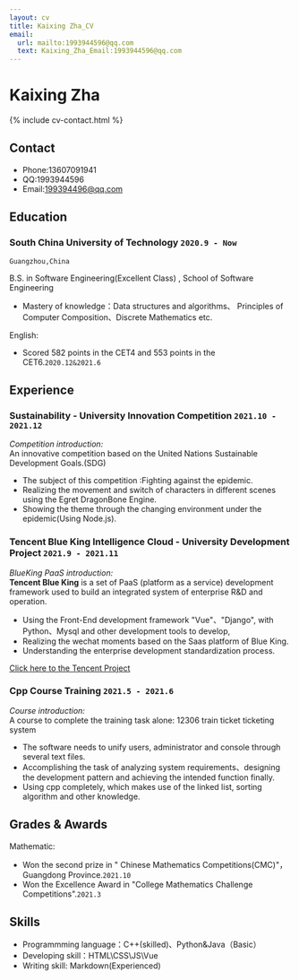 ```yaml
---
layout: cv
title: Kaixing Zha_CV
email:
  url: mailto:1993944596@qq.com
  text: Kaixing_Zha_Email:1993944596@qq.com
---
```


# Kaixing Zha

<!--
include contact information from the front matter
Supported arguments:
    - homepage: url, text
    - phone
    - email
-->

{% include cv-contact.html %}

## Contact
- Phone:13607091941
- QQ:1993944596
- Email:199394496@qq.com

## Education


### **South China University of Technology** `2020.9 - Now`

```
Guangzhou,China
```
B.S. in Software Engineering(Excellent Class) , School of Software Engineering

- Mastery of knowledge：Data structures and algorithms、 Principles of Computer Composition、Discrete Mathematics etc.

English:
- Scored 582 points in the CET4 and 553 points in the CET6.`2020.12&2021.6`
## Experience

### **Sustainability - University Innovation Competition** `2021.10 - 2021.12`

_Competition introduction:_<br>
An innovative competition based on the United Nations Sustainable Development Goals.(SDG)

- The subject of this competition :Fighting against the epidemic.
- Realizing the movement and switch of characters in different scenes using the Egret DragonBone Engine.
- Showing the theme through the changing environment under the epidemic(Using Node.js).

### **Tencent Blue King Intelligence Cloud - University Development Project** `2021.9 - 2021.11`

_BlueKing PaaS introduction:_<br>
**Tencent Blue King** is a set of PaaS (platform as a service) development framework used to build an integrated system of enterprise R&D and operation.
- Using the Front-End development framework "Vue"、"Django", with Python、Mysql and other development tools to develop, 
- Realizing the wechat moments based on the Saas platform of Blue King. 
- Understanding the enterprise development standardization process.

[Click here to the Tencent Project](https://gitee.com/Leon_Zha/bk_wechat_demo)

### **Cpp Course Training** `2021.5 - 2021.6`

_Course introduction:_<br>
A course to complete the training task alone: 12306 train ticket ticketing system

- The software needs to unify users, administrator and console through several text files.  
- Accomplishing the task of analyzing system requirements、designing the development pattern and achieving the intended function finally.
- Using cpp completely, which makes use of the linked list, sorting algorithm and other knowledge.


## Grades & Awards

Mathematic:
- Won the second prize in " Chinese Mathematics Competitions(CMC)"，Guangdong Province.`2021.10 `
- Won the Excellence Award in "College Mathematics Challenge Competitions".`2021.3 `

## Skills

- Programmming language：C++(skilled)、Python&Java（Basic）
- Developing skill：HTML\CSS\JS\Vue
- Writing skill: Markdown(Experienced)

<!-- ### Footer

Last updated: May 2013 -->
